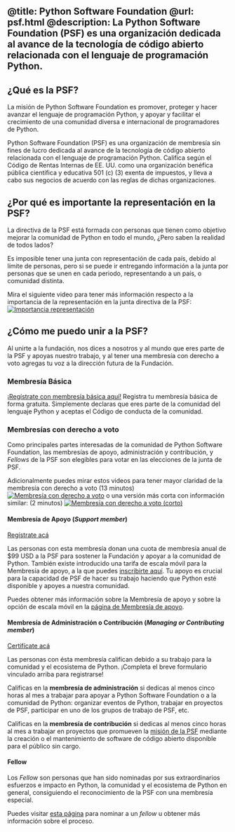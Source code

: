 @title: Python Software Foundation
@url: psf.html
@description: La Python Software Foundation (PSF) es una organización dedicada al avance de la tecnología de código abierto relacionada con el lenguaje de programación Python.
-----
## ¿Qué es la PSF?

La misión de Python Software Foundation es promover, proteger y hacer avanzar
el lenguaje de programación Python, y apoyar y facilitar el crecimiento de una
comunidad diversa e internacional de programadores de Python.

Python Software Foundation (PSF) es una organización de membresía sin fines de
lucro dedicada al avance de la tecnología de código abierto relacionada con el
lenguaje de programación Python. Califica según el Código de Rentas Internas de
EE. UU. como una organización benéfica pública científica y educativa 501 (c)
(3) exenta de impuestos, y lleva a cabo sus negocios de acuerdo con las reglas
de dichas organizaciones.

## ¿Por qué es importante la representación en la PSF?

La directiva de la PSF está formada con personas que tienen como objetivo
mejorar la comunidad de Python en todo el mundo, ¿Pero saben la realidad
de todos lados?

Es imposible tener una junta con representación de cada país,
debido al límite de personas, pero si se puede ir entregando información
a la junta por personas que se unen en cada periodo, representando
a un país, o comunidad distinta.

Mira el siguiente video para tener más información respecto a la importancia
de la representación en la junta directiva de la PSF:
[![Importancia representación](https://img.youtube.com/vi/mypI0ebC1pM/0.jpg)](https://www.youtube.com/watch?v=mypI0ebC1pM)

## ¿Cómo me puedo unir a la PSF?

Al unirte a la fundación, nos dices a nosotros y al mundo que eres parte de la
PSF y apoyas nuestro trabajo, y al tener una membresía con derecho a voto
agregas tu voz a la dirección futura de la Fundación.

### Membresía Básica

[¡Regístrate con membresía básica aquí!](https://www.python.org/users/membership/)
Registra tu membresía básica de forma gratuita.
Simplemente declaras que eres parte de la comunidad del lenguaje Python
y aceptas el Código de conducta de la comunidad.

### Membresías con derecho a voto

Como principales partes interesadas de la comunidad de Python Software
Foundation, las membresías de apoyo, administración y contribución, y *Fellows*
de la PSF son elegibles para votar en las elecciones de la junta de PSF.

Adicionalmente puedes mirar estos videos
para tener mayor claridad de la membresía con derecho a voto (13 minutos)
[![Membresía con derecho a voto](https://img.youtube.com/vi/t4Km71HR2MQ/0.jpg)](https://www.youtube.com/watch?v=t4Km71HR2MQ)
o una versión más corta con información similar: (2 minutos)
[![Membresía con derecho a voto (corto)](https://img.youtube.com/vi/0BhfGqS7y9Q/0.jpg)](https://www.youtube.com/watch?v=0BhfGqS7y9Q)

#### Membresía de Apoyo (*Support member*)

[Regístrate
acá](https://psfmember.org/python-software-foundation-supporting-member-2/)

Las personas con esta membresía donan una cuota de membresía anual de $99 USD
a la PSF para sostener la Fundación y apoyar a la comunidad de Python. También
existe introducido una tarifa de escala móvil para la Membresía de apoyo, a la
que puedes [inscribirte
aquí](https://psfmember.org/civicrm/contribute/transact/?reset=1&id=39).  Tu
apoyo es crucial para la capacidad de PSF de hacer su trabajo haciendo que
Python esté disponible y apoyes a nuestra comunidad.

Puedes obtener más información sobre la Membresía de apoyo y sobre la opción de
escala móvil en la [página de Membresía de
apoyo](https://www.python.org/psf/membership/supporting/).

#### Membresía de Administración o Contribución (*Managing or Contributing member*)

[Certifícate
acá](https://docs.google.com/forms/d/e/1FAIpQLSfwWBGkzvkWDZrxW3up_M_B7qgt1IWZlx9KJ0ucLA5WJP1vfA/viewform)

Las personas con ésta membresía califican debido a su trabajo
para la comunidad y el ecosistema de Python. ¡Completa el breve formulario
vinculado arriba para registrarse!

Calificas en la **membresía de administración** si dedicas al menos
cinco horas al mes a trabajar para apoyar a Python Software Foundation o a la
comunidad de Python: organizar eventos de Python, trabajar en proyectos de PSF,
participar en uno de los grupos de trabajo de PSF, etc.

Calificas en la **membresía de contribución** si dedicas al menos cinco horas
al mes a trabajar en proyectos que promueven la [misión de la
PSF](https://www.python.org/psf/mission/) mediante la creación o el
mantenimiento de software de código abierto disponible para el público sin
cargo.

#### Fellow

Los *Fellow* son personas que han sido nominadas por sus extraordinarios
esfuerzos e impacto en Python, la comunidad y el ecosistema de Python en
general, consiguiendo el reconocimiento de la PSF con una membresía especial.

Puedes visitar [esta página](https://www.python.org/psf/fellows/) para nominar
a un *fellow* u obtener más información sobre el proceso.
